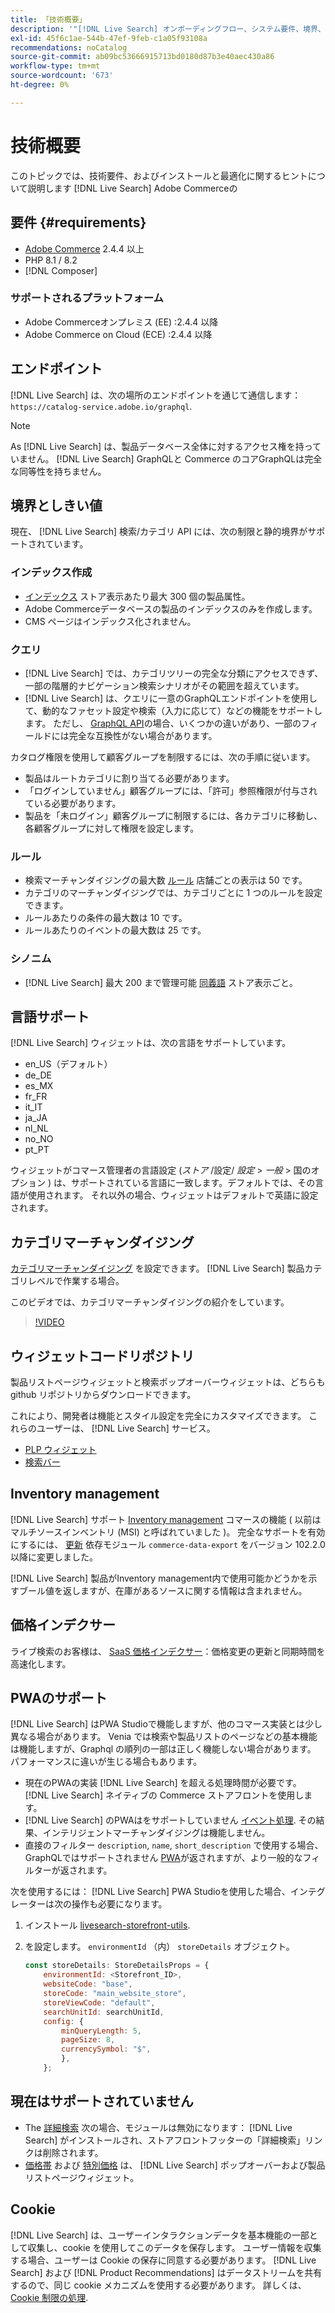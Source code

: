 ```yaml
---
title: 「技術概要」
description: '"[!DNL Live Search] オンボーディングフロー、システム要件、境界、制限事項»'
exl-id: 45f6c1ae-544b-47ef-9feb-c1a05f93108a
recommendations: noCatalog
source-git-commit: ab09bc53666915713bd0180d87b3e40aec430a86
workflow-type: tm+mt
source-wordcount: '673'
ht-degree: 0%

---
```


# 技術概要

このトピックでは、技術要件、およびインストールと最適化に関するヒントについて説明します [!DNL Live Search] Adobe Commerceの

## 要件 {#requirements}

* [Adobe Commerce](https://business.adobe.com/products/magento/magento-commerce.html) 2.4.4 以上
* PHP 8.1 / 8.2
* [!DNL Composer]

### サポートされるプラットフォーム

* Adobe Commerceオンプレミス (EE) :2.4.4 以降
* Adobe Commerce on Cloud (ECE) :2.4.4 以降

## エンドポイント

[!DNL Live Search] は、次の場所のエンドポイントを通じて通信します： `https://catalog-service.adobe.io/graphql`.

>[!NOTE]
>
>As [!DNL Live Search] は、製品データベース全体に対するアクセス権を持っていません。 [!DNL Live Search] GraphQLと Commerce のコアGraphQLは完全な同等性を持ちません。

## 境界としきい値

現在、 [!DNL Live Search] 検索/カテゴリ API には、次の制限と静的境界がサポートされています。

### インデックス作成

* [インデックス](indexing.md) ストア表示あたり最大 300 個の製品属性。
* Adobe Commerceデータベースの製品のインデックスのみを作成します。
* CMS ページはインデックス化されません。

### クエリ

* [!DNL Live Search] では、カテゴリツリーの完全な分類にアクセスできず、一部の階層的ナビゲーション検索シナリオがその範囲を超えています。
* [!DNL Live Search] は、クエリに一意のGraphQLエンドポイントを使用して、動的なファセット設定や検索（入力に応じて）などの機能をサポートします。 ただし、 [GraphQL API](https://developer.adobe.com/commerce/webapi/graphql/)の場合、いくつかの違いがあり、一部のフィールドには完全な互換性がない場合があります。

カタログ権限を使用して顧客グループを制限するには、次の手順に従います。

* 製品はルートカテゴリに割り当てる必要があります。
* 「ログインしていません」顧客グループには、「許可」参照権限が付与されている必要があります。
* 製品を「未ログイン」顧客グループに制限するには、各カテゴリに移動し、各顧客グループに対して権限を設定します。

### ルール

* 検索マーチャンダイジングの最大数 [ルール](rules.md) 店舗ごとの表示は 50 です。
* カテゴリのマーチャンダイジングでは、カテゴリごとに 1 つのルールを設定できます。
* ルールあたりの条件の最大数は 10 です。
* ルールあたりのイベントの最大数は 25 です。

### シノニム

* [!DNL Live Search] 最大 200 まで管理可能 [同義語](synonyms.md) ストア表示ごと。

## 言語サポート

[!DNL Live Search] ウィジェットは、次の言語をサポートしています。

* en_US（デフォルト）
* de_DE
* es_MX
* fr_FR
* it_IT
* ja_JA
* nl_NL
* no_NO
* pt_PT

ウィジェットがコマース管理者の言語設定 (_ストア_ /設定/ _設定_ > _一般_ > 国のオプション ) は、サポートされている言語に一致します。デフォルトでは、その言語が使用されます。 それ以外の場合、ウィジェットはデフォルトで英語に設定されます。

## カテゴリマーチャンダイジング

[カテゴリマーチャンダイジング](category-merch.md) を設定できます。 [!DNL Live Search] 製品カテゴリレベルで作業する場合。

このビデオでは、カテゴリマーチャンダイジングの紹介をしています。

>[!VIDEO](https://video.tv.adobe.com/v/3424617)

## ウィジェットコードリポジトリ

製品リストページウィジェットと検索ポップオーバーウィジェットは、どちらも github リポジトリからダウンロードできます。

これにより、開発者は機能とスタイル設定を完全にカスタマイズできます。 これらのユーザーは、 [!DNL Live Search] サービス。

* [PLP ウィジェット](https://github.com/adobe/storefront-product-listing-page)
* [検索バー](https://github.com/adobe/storefront-search-as-you-type)

## Inventory management

[!DNL Live Search] サポート [Inventory management](https://experienceleague.adobe.com/docs/commerce-admin/inventory/introduction.html) コマースの機能 ( 以前はマルチソースインベントリ (MSI) と呼ばれていました )。 完全なサポートを有効にするには、 [更新](install.md#update) 依存モジュール `commerce-data-export` をバージョン 102.2.0 以降に変更しました。

[!DNL Live Search] 製品がInventory management内で使用可能かどうかを示すブール値を返しますが、在庫があるソースに関する情報は含まれません。

## 価格インデクサー

ライブ検索のお客様は、 [SaaS 価格インデクサー](../price-index/index.md)：価格変更の更新と同期時間を高速化します。

## PWAのサポート

[!DNL Live Search] はPWA Studioで機能しますが、他のコマース実装とは少し異なる場合があります。 Venia では検索や製品リストのページなどの基本機能は機能しますが、Graphql の順列の一部は正しく機能しない場合があります。 パフォーマンスに違いが生じる場合もあります。

* 現在のPWAの実装 [!DNL Live Search] を超える処理時間が必要です。 [!DNL Live Search] ネイティブの Commerce ストアフロントを使用します。
* [!DNL Live Search] のPWAはをサポートしていません [イベント処理](https://developer.adobe.com/commerce/services/shared-services/storefront-events/sdk/). その結果、インテリジェントマーチャンダイジングは機能しません。
* 直接のフィルター `description`, `name`, `short_description` で使用する場合、GraphQLではサポートされません [PWA](https://developer.adobe.com/commerce/pwa-studio/)が返されますが、より一般的なフィルターが返されます。

次を使用するには： [!DNL Live Search] PWA Studioを使用した場合、インテグレーターは次の操作も必要になります。

1. インストール [livesearch-storefront-utils](https://www.npmjs.com/package/@magento/ds-livesearch-storefront-utils).
1. を設定します。 `environmentId` （内） `storeDetails` オブジェクト。

   ```javascript
   const storeDetails: StoreDetailsProps = {
       environmentId: <Storefront_ID>,
       websiteCode: "base",
       storeCode: "main_website_store",
       storeViewCode: "default",
       searchUnitId: searchUnitId,
       config: {
           minQueryLength: 5,
           pageSize: 8,
           currencySymbol: "$",
           },
       };
   ```

## 現在はサポートされていません

* The [詳細検索](https://experienceleague.adobe.com/docs/commerce-admin/catalog/catalog/search/search.html#advanced-search) 次の場合、モジュールは無効になります： [!DNL Live Search] がインストールされ、ストアフロントフッターの「詳細検索」リンクは削除されます。
* [価格帯](https://experienceleague.adobe.com/docs/commerce-admin/catalog/products/pricing/product-price-tier.html) および [特別価格](https://experienceleague.adobe.com/docs/commerce-admin/catalog/products/pricing/product-price-special.html) は、 [!DNL Live Search] ポップオーバーおよび製品リストページウィジェット。

## Cookie

[!DNL Live Search] は、ユーザーインタラクションデータを基本機能の一部として収集し、cookie を使用してこのデータを保存します。 ユーザー情報を収集する場合、ユーザーは Cookie の保存に同意する必要があります。 [!DNL Live Search] および [!DNL Product Recommendations] はデータストリームを共有するので、同じ cookie メカニズムを使用する必要があります。 詳しくは、 [Cookie 制限の処理](https://experienceleague.adobe.com/docs/commerce-merchant-services/product-recommendations/developer/setting-cookie.html).

